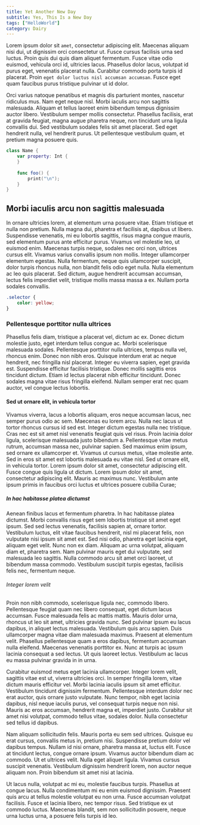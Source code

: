 ```yaml
---
title: Yet Another New Day
subtitle: Yes, This Is a New Day
tags: ["HelloWorld"]
category: Dairy
---
```


Lorem ipsum dolor sit `amet`, consectetur adipiscing elit. Maecenas aliquam nisi 
dui, ut dignissim orci consectetur ut. Fusce cursus facilisis urna sed luctus. 
Proin quis dui quis diam aliquet fermentum. Fusce vitae odio euismod, vehicula
 orci id, ultricies lacus. Phasellus dolor lacus, volutpat id purus eget, 
 venenatis placerat nulla. Curabitur commodo porta turpis id placerat. Proin 
 `eget dolor luctus nisl accumsan accumsan`. Fusce eget quam faucibus purus 
 tristique pulvinar ut id dolor.

Orci varius natoque penatibus et magnis dis parturient montes, nascetur 
ridiculus mus. Nam eget neque nisl. Morbi iaculis arcu non sagittis malesuada. 
Aliquam et tellus laoreet enim bibendum tempus dignissim auctor libero. 
Vestibulum semper mollis consectetur. Phasellus facilisis, erat at gravida 
feugiat, magna augue pharetra neque, non tincidunt urna ligula convallis dui. 
Sed vestibulum sodales felis sit amet placerat. Sed eget hendrerit nulla, vel 
hendrerit purus. Ut pellentesque vestibulum quam, et pretium magna posuere quis.

```swift version=4.2 path=src/main.swift
class Name {
    var property: Int {
    }
    
    func foo() {
        print("\n");
    }
}
```

## Morbi iaculis arcu non sagittis malesuada

In ornare ultricies lorem, at elementum urna posuere vitae. Etiam tristique et 
nulla non pretium. Nulla magna dui, pharetra et facilisis at, dapibus ut libero.
 Suspendisse venenatis, mi eu lobortis sagittis, risus magna congue mauris, sed 
 elementum purus ante efficitur purus. Vivamus vel molestie leo, ut euismod 
 enim. Maecenas turpis neque, sodales nec orci non, ultrices cursus elit. 
 Vivamus varius convallis ipsum non mollis. Integer ullamcorper elementum 
 egestas. Nulla fermentum, neque quis ullamcorper suscipit, dolor turpis rhoncus 
 nulla, non blandit felis odio eget nulla. Nulla elementum ac leo quis placerat. 
 Sed dictum, augue hendrerit accumsan accumsan, lectus felis imperdiet velit, 
 tristique mollis massa massa a ex. Nullam porta sodales convallis.

```css
.selector {
    color: yellow;
}
```

### Pellentesque porttitor nulla ultrices

Phasellus felis diam, tristique a placerat vel, dictum ac ex. Donec dictum 
molestie justo, eget interdum tellus congue ac. Morbi scelerisque malesuada 
sodales. Pellentesque porttitor nulla ultrices, tempus nulla vel, rhoncus enim. 
Donec non nibh eros. Quisque interdum erat ac neque hendrerit, nec fringilla 
nisl placerat. Integer eu viverra sapien, eget gravida est. Suspendisse 
efficitur facilisis tristique. Donec mollis sagittis eros tincidunt dictum. 
Etiam id lectus placerat nibh efficitur tincidunt. Donec sodales magna vitae 
risus fringilla eleifend. Nullam semper erat nec quam auctor, vel congue lectus
lobortis.

#### Sed ut ornare elit, in vehicula tortor

Vivamus viverra, lacus a lobortis aliquam, eros neque accumsan lacus, nec semper
purus odio ac sem. Maecenas eu lorem arcu. Nulla nec lacus ut tortor rhoncus 
cursus id sed est. Integer dictum egestas nulla nec tristique. Cras nec est sit
amet nisl venenatis feugiat quis vel risus. Proin lacinia dolor ligula, 
scelerisque malesuada justo bibendum a. Pellentesque vitae metus rutrum, 
accumsan massa nec, pulvinar sapien. Sed maximus enim ipsum, sed ornare ex 
ullamcorper et. Vivamus ut cursus metus, vitae molestie ante. Sed in eros sit 
amet est lobortis malesuada eu vitae nisl. Sed ut ornare elit, in vehicula 
tortor. Lorem ipsum dolor sit amet, consectetur adipiscing elit. Fusce congue 
quis ligula ut dictum. Lorem ipsum dolor sit amet, consectetur adipiscing elit.
Mauris ac maximus nunc. Vestibulum ante ipsum primis in faucibus orci luctus et 
ultrices posuere cubilia Curae;

##### In hac habitasse platea dictumst

Aenean finibus lacus et fermentum pharetra. In hac habitasse platea dictumst. 
Morbi convallis risus eget sem lobortis tristique sit amet eget ipsum. Sed sed 
lectus venenatis, facilisis sapien at, ornare tortor. Vestibulum luctus, elit 
vitae faucibus hendrerit, nisl mi placerat felis, non vulputate nisi ipsum sit 
amet est. Sed nisi odio, pharetra eget lacinia eget, aliquam eget velit. Nunc 
non ex diam. Aliquam ac urna volutpat, aliquam diam et, pharetra sem. Nam 
pulvinar mauris eget dui vulputate, sed malesuada leo sagittis. Nulla commodo 
arcu sit amet orci laoreet, ut bibendum massa commodo. Vestibulum suscipit 
turpis egestas, facilisis felis nec, fermentum neque.

###### Integer lorem velit

Proin non nibh commodo, scelerisque ligula nec, commodo libero. Pellentesque 
feugiat quam nec libero consequat, eget dictum lacus accumsan. Fusce malesuada 
felis ac mattis mattis. Mauris dolor urna, rhoncus ut leo sit amet, ultricies 
gravida nunc. Sed pulvinar ipsum eu lacus dapibus, in aliquet lectus malesuada. 
Vestibulum quis arcu sapien. Duis ullamcorper magna vitae diam malesuada 
maximus. Praesent at elementum velit. Phasellus pellentesque quam a eros 
dapibus, fermentum accumsan nulla eleifend. Maecenas venenatis porttitor ex. 
Nunc at turpis ac ipsum lacinia consequat a sed lectus. Ut quis laoreet lectus. 
Vestibulum ac lacus eu massa pulvinar gravida in in urna.

Curabitur euismod metus eget lacinia ullamcorper. Integer lorem velit, sagittis 
vitae est ut, viverra ultricies orci. In semper fringilla lorem, vitae dictum 
mauris efficitur vel. Morbi lacinia iaculis ipsum sit amet efficitur. Vestibulum 
tincidunt dignissim fermentum. Pellentesque interdum dolor nec erat auctor, quis 
ornare justo vulputate. Nunc tempor, nibh eget lacinia dapibus, nisl neque 
iaculis purus, vel consequat turpis neque non nisi. Mauris ac eros accumsan, 
hendrerit magna et, imperdiet justo. Curabitur sit amet nisi volutpat, commodo
tellus vitae, sodales dolor. Nulla consectetur sed tellus id dapibus.

Nam aliquam sollicitudin felis. Mauris porta eu sem sed ultrices. Quisque eu 
erat cursus, convallis metus in, pretium nisi. Suspendisse pretium dolor vel 
dapibus tempus. Nullam id nisi ornare, pharetra massa at, luctus elit. Fusce at
tincidunt lectus, congue ornare ipsum. Vivamus auctor bibendum diam ac commodo.
Ut et ultrices velit. Nulla eget aliquet ligula. Vivamus cursus suscipit
venenatis. Vestibulum dignissim hendrerit lorem, non auctor neque aliquam non.
Proin bibendum sit amet nisi at lacinia.

Ut lacus nulla, volutpat ac mi eu, molestie faucibus turpis. Phasellus at congue
lacus. Nulla condimentum mi eu enim euismod dignissim. Praesent quis arcu at
tellus molestie volutpat eu non urna. Fusce accumsan volutpat facilisis. Fusce
et lacinia libero, nec tempor risus. Sed tristique ex ut commodo luctus.
Maecenas blandit, sem non sollicitudin posuere, neque urna luctus urna, a
posuere felis turpis id leo.
